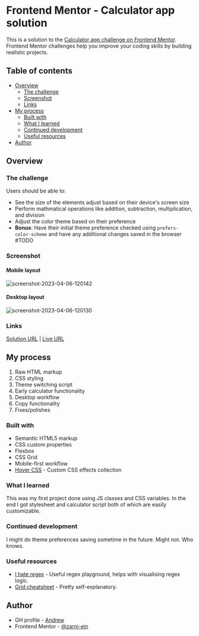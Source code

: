 # Frontend Mentor - Calculator app solution

This is a solution to the [Calculator app challenge on Frontend Mentor](https://www.frontendmentor.io/challenges/calculator-app-9lteq5N29). Frontend Mentor challenges help you improve your coding skills by building realistic projects. 

## Table of contents

- [Overview](#overview)
  - [The challenge](#the-challenge)
  - [Screenshot](#screenshot)
  - [Links](#links)
- [My process](#my-process)
  - [Built with](#built-with)
  - [What I learned](#what-i-learned)
  - [Continued development](#continued-development)
  - [Useful resources](#useful-resources)
- [Author](#author)

## Overview

### The challenge

Users should be able to:

- See the size of the elements adjust based on their device's screen size
- Perform mathmatical operations like addition, subtraction, multiplication, and division
- Adjust the color theme based on their preference
- **Bonus**: Have their initial theme preference checked using `prefers-color-scheme` and have any additional changes saved in the browser #TODO

### Screenshot

#### Mobile layout
![screenshot-2023-04-06-120142](https://user-images.githubusercontent.com/99555654/230329686-1341c019-afbe-4d21-a9fd-4df2ebad756b.jpg)

#### Desktop layout
![screenshot-2023-04-06-120130](https://user-images.githubusercontent.com/99555654/230329617-c3e93c4e-af79-45c2-b28e-19a956846417.jpg)

### Links

[Solution URL](https://github.com/cartaplassa/calculator-webapp) | [Live URL](https://cartaplassa.github.io/calculator-webapp/)

## My process

1) Raw HTML markup
2) CSS styling
3) Theme switching script
4) Early calculator functionality
5) Desktop workflow
6) Copy functionality
7) Fixes/polishes

### Built with

- Semantic HTML5 markup
- CSS custom properties
- Flexbox
- CSS Grid
- Mobile-first workflow
- [Hover CSS]([https://reactjs.org/](https://github.com/IanLunn/Hover)) - Custom CSS effects collection

### What I learned

This was my first project done using JS classes and CSS variables. In the end I got stylesheet and calculator script both of which are easily customizable.

### Continued development

I might do theme preferences saving sometime in the future. Might not. Who knows.

### Useful resources

- [I hate regex](https://ihateregex.io/playground/) - Useful regex playground, helps with visualising regex logic.
- [Grid cheatsheet](https://www.example.com) - Pretty self-explanatory.

## Author

- GH profile - [Andrew](https://github.com/zarni-ein/)
- Frontend Mentor - [@zarni-ein](https://www.frontendmentor.io/profile/zarni-ein)
